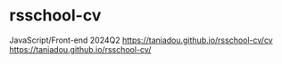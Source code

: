 # rsschool-cv
JavaScript/Front-end 2024Q2
https://taniadou.github.io/rsschool-cv/cv
https://taniadou.github.io/rsschool-cv/
